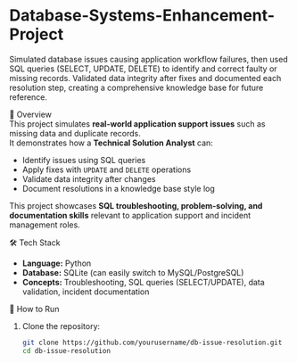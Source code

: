 # Database-Systems-Enhancement-Project
Simulated database issues causing application workflow failures, then used SQL queries (SELECT, UPDATE, DELETE) to identify and correct faulty or missing records. Validated data integrity after fixes and documented each resolution step, creating a comprehensive knowledge base for future reference.

📌 Overview  
This project simulates **real-world application support issues** such as missing data and duplicate records.  
It demonstrates how a **Technical Solution Analyst** can:  
- Identify issues using SQL queries  
- Apply fixes with `UPDATE` and `DELETE` operations  
- Validate data integrity after changes  
- Document resolutions in a knowledge base style log  

This project showcases **SQL troubleshooting, problem-solving, and documentation skills** relevant to application support and incident management roles.  

🛠️ Tech Stack  
- **Language:** Python  
- **Database:** SQLite (can easily switch to MySQL/PostgreSQL)  
- **Concepts:** Troubleshooting, SQL queries (SELECT/UPDATE), data validation, incident documentation  

🚀 How to Run  
1. Clone the repository:  
   ```bash
   git clone https://github.com/yourusername/db-issue-resolution.git
   cd db-issue-resolution


